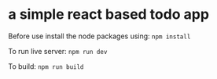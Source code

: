 # a simple react based todo app

Before use install the node packages using:
`npm install`

To run live server:
`npm run dev`

To build:
`npm run build`

